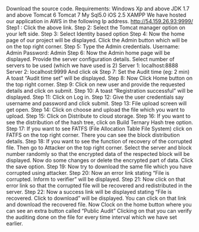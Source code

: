 Download the source code.
Requirements:
Windows Xp and above
JDK 1.7 and above
Tomcat 6
Tomcat 7
My Sql5.0
iOS 2.5 
XAMPP
We have hosted our application in AWS in the following Ip address.
http://54.159.26.93:9999/
Step1 : Click the above link.
Step 2: Select the Tomcat manager option on your left side.
Step 3: Select Identity based option
Step 4: Now the home page of our project will be displayed. Click the Admin button which will be on the top right corner.
Step 5: Type the Admin credentials.
Username: Admin
Password: Admin
Step 6: Now the Admin home page will be displayed. Provide the server configuration details. 
Select number of servers to be used (which we have used is 2) 
Server 1: localhost:8888
Server 2: localhost:9999
And click ok
Step 7: Set the Audit time (eg: 2 min) A toast “Audit time set” will be displayed.
Step 8: Now Click Home button on the top right corner.
Step 9: Click on new user and provide the requested details and click on submit.
Step 10: A toast “Registration successful” will be displayed.
Step 11: Click on Log in.
Step 12: Give the user credentials say username and password and click submit.
Step 13: File upload screen will get open.
Step 14: Click on choose and upload the file which you want to upload.
Step 15: Click on Distribute to cloud storage.
Step 16: If you want to see the distribution of the hash tree, click on Build Ternary Hash tree option.
Step 17: If you want to see FATFS (File Allocation Table File System) click on FATFS on the top right corner. There you can see the block distribution details.
Step 18: If you want to see the function of recovery of the corrupted file. Then go to Attacker on the top right corner. Select the server and block number randomly so that the encrypted data of the respected block will be displayed. Now do some changes or delete the encrypted part of data. Click the save option.
Step 19: Now try to download the same file which you have corrupted using attacker.
Step 20: Now an error link stating “File is corrupted. Inform to verifier” will be displayed.
Step 21: Now click on that error link so that the corrupted file will be recovered and redistributed in the server.
Step 22: Now a success link will be displayed stating “File is recovered. Click to download” will be displayed. You can click on that link and download the recovered file. Now Clock on the home button where you can see an extra button called “Public Audit” Clicking on that you can verify the auditing done on the file for every time interval which we have set earlier. 








